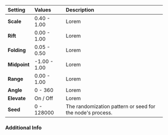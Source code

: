 | Setting      | Values          | Description |
| :----------- | :-------------- | :---------- |
| **Scale**    | 0.40 - 1.00     | Lorem |
| **Rift**     | 0.00 - 1.00     | Lorem |
| **Folding**  | 0.05 - 0.50     | Lorem |
| **Midpoint** | -1.00 - 1.00    | Lorem |
| **Range**    | 0.00 - 1.00     | Lorem |
| **Angle**    | 0 - 360         | Lorem |
| **Elevate**  | On / Off | Lorem |
| **Seed**     | 0 - 128000      | The randomization pattern or seed for the node's process. |

### Additional Info

